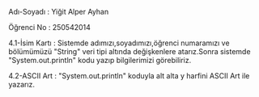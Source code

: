 Adı-Soyadı : Yiğit Alper Ayhan

Öğrenci No : 250542014

4.1-İsim Kartı : Sistemde adımızı,soyadımızı,öğrenci numaramızı ve bölümümüzü "String" veri tipi altında değişkenlere atarız.Sonra sistemde "System.out.println" kodu yazıp bilgilerimizi görebiliriz.

4.2-ASCII Art : "System.out.println" koduyla alt alta y harfini ASCII Art ile yazarız.

